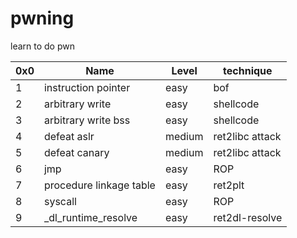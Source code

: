 # pwning
learn to do pwn

0x0 | Name | Level |  technique
--- | --- | --- | ---
1 | instruction pointer | easy | bof
2 | arbitrary write | easy | shellcode
3 | arbitrary write bss | easy | shellcode
4 | defeat aslr | medium | ret2libc attack
5 | defeat canary | medium | ret2libc attack
6 | jmp | easy | ROP
7 | procedure linkage table | easy | ret2plt
8 | syscall | easy | ROP
9 | _dl_runtime_resolve | easy | ret2dl-resolve